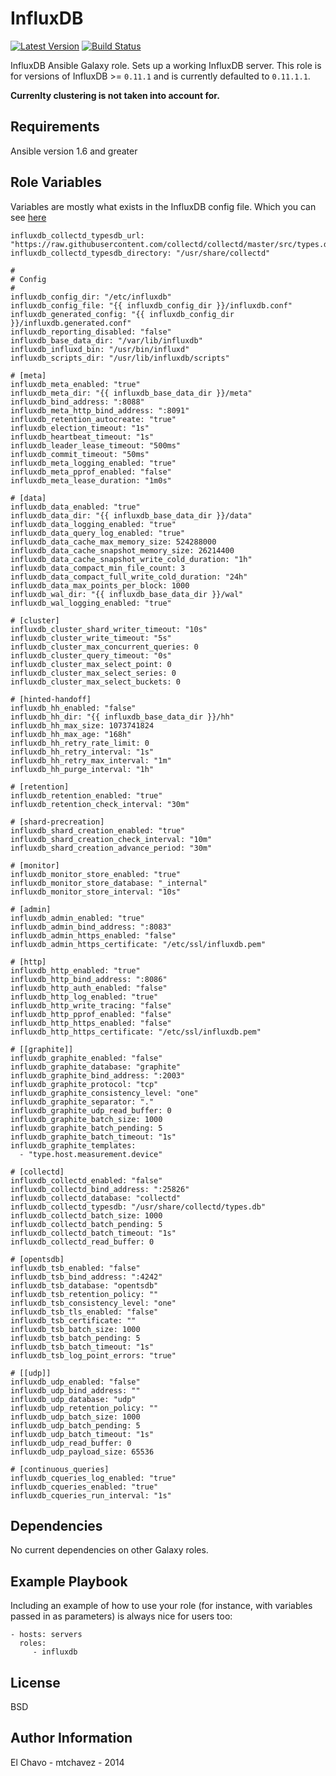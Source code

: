 # InfluxDB
[![Latest Version](http://img.shields.io/github/release/mtchavez/ansible-influxdb.svg?style=flat-square)](https://github.com/mtchavez/ansible-influxdb/releases)
[![Build Status](https://travis-ci.org/mtchavez/ansible-influxdb.svg?branch=master)](https://travis-ci.org/mtchavez/ansible-influxdb)

InfluxDB Ansible Galaxy role. Sets up a working InfluxDB server.
This role is for versions of InfluxDB >= `0.11.1` and is currently defaulted to `0.11.1.1`.

**Currenlty clustering is not taken into account for.**

## Requirements

Ansible version 1.6 and greater

## Role Variables

Variables are mostly what exists in the InfluxDB config file. Which you can see [here](https://raw.githubusercontent.com/influxdb/influxdb/master/etc/config.sample.toml)

```
influxdb_collectd_typesdb_url: "https://raw.githubusercontent.com/collectd/collectd/master/src/types.db"
influxdb_collectd_typesdb_directory: "/usr/share/collectd"

#
# Config
#
influxdb_config_dir: "/etc/influxdb"
influxdb_config_file: "{{ influxdb_config_dir }}/influxdb.conf"
influxdb_generated_config: "{{ influxdb_config_dir }}/influxdb.generated.conf"
influxdb_reporting_disabled: "false"
influxdb_base_data_dir: "/var/lib/influxdb"
influxdb_influxd_bin: "/usr/bin/influxd"
influxdb_scripts_dir: "/usr/lib/influxdb/scripts"

# [meta]
influxdb_meta_enabled: "true"
influxdb_meta_dir: "{{ influxdb_base_data_dir }}/meta"
influxdb_bind_address: ":8088"
influxdb_meta_http_bind_address: ":8091"
influxdb_retention_autocreate: "true"
influxdb_election_timeout: "1s"
influxdb_heartbeat_timeout: "1s"
influxdb_leader_lease_timeout: "500ms"
influxdb_commit_timeout: "50ms"
influxdb_meta_logging_enabled: "true"
influxdb_meta_pprof_enabled: "false"
influxdb_meta_lease_duration: "1m0s"

# [data]
influxdb_data_enabled: "true"
influxdb_data_dir: "{{ influxdb_base_data_dir }}/data"
influxdb_data_logging_enabled: "true"
influxdb_data_query_log_enabled: "true"
influxdb_data_cache_max_memory_size: 524288000
influxdb_data_cache_snapshot_memory_size: 26214400
influxdb_data_cache_snapshot_write_cold_duration: "1h"
influxdb_data_compact_min_file_count: 3
influxdb_data_compact_full_write_cold_duration: "24h"
influxdb_data_max_points_per_block: 1000
influxdb_wal_dir: "{{ influxdb_base_data_dir }}/wal"
influxdb_wal_logging_enabled: "true"

# [cluster]
influxdb_cluster_shard_writer_timeout: "10s"
influxdb_cluster_write_timeout: "5s"
influxdb_cluster_max_concurrent_queries: 0
influxdb_cluster_query_timeout: "0s"
influxdb_cluster_max_select_point: 0
influxdb_cluster_max_select_series: 0
influxdb_cluster_max_select_buckets: 0

# [hinted-handoff]
influxdb_hh_enabled: "false"
influxdb_hh_dir: "{{ influxdb_base_data_dir }}/hh"
influxdb_hh_max_size: 1073741824
influxdb_hh_max_age: "168h"
influxdb_hh_retry_rate_limit: 0
influxdb_hh_retry_interval: "1s"
influxdb_hh_retry_max_interval: "1m"
influxdb_hh_purge_interval: "1h"

# [retention]
influxdb_retention_enabled: "true"
influxdb_retention_check_interval: "30m"

# [shard-precreation]
influxdb_shard_creation_enabled: "true"
influxdb_shard_creation_check_interval: "10m"
influxdb_shard_creation_advance_period: "30m"

# [monitor]
influxdb_monitor_store_enabled: "true"
influxdb_monitor_store_database: "_internal"
influxdb_monitor_store_interval: "10s"

# [admin]
influxdb_admin_enabled: "true"
influxdb_admin_bind_address: ":8083"
influxdb_admin_https_enabled: "false"
influxdb_admin_https_certificate: "/etc/ssl/influxdb.pem"

# [http]
influxdb_http_enabled: "true"
influxdb_http_bind_address: ":8086"
influxdb_http_auth_enabled: "false"
influxdb_http_log_enabled: "true"
influxdb_http_write_tracing: "false"
influxdb_http_pprof_enabled: "false"
influxdb_http_https_enabled: "false"
influxdb_http_https_certificate: "/etc/ssl/influxdb.pem"

# [[graphite]]
influxdb_graphite_enabled: "false"
influxdb_graphite_database: "graphite"
influxdb_graphite_bind_address: ":2003"
influxdb_graphite_protocol: "tcp"
influxdb_graphite_consistency_level: "one"
influxdb_graphite_separator: "."
influxdb_graphite_udp_read_buffer: 0
influxdb_graphite_batch_size: 1000
influxdb_graphite_batch_pending: 5
influxdb_graphite_batch_timeout: "1s"
influxdb_graphite_templates:
  - "type.host.measurement.device"

# [collectd]
influxdb_collectd_enabled: "false"
influxdb_collectd_bind_address: ":25826"
influxdb_collectd_database: "collectd"
influxdb_collectd_typesdb: "/usr/share/collectd/types.db"
influxdb_collectd_batch_size: 1000
influxdb_collectd_batch_pending: 5
influxdb_collectd_batch_timeout: "1s"
influxdb_collectd_read_buffer: 0

# [opentsdb]
influxdb_tsb_enabled: "false"
influxdb_tsb_bind_address: ":4242"
influxdb_tsb_database: "opentsdb"
influxdb_tsb_retention_policy: ""
influxdb_tsb_consistency_level: "one"
influxdb_tsb_tls_enabled: "false"
influxdb_tsb_certificate: ""
influxdb_tsb_batch_size: 1000
influxdb_tsb_batch_pending: 5
influxdb_tsb_batch_timeout: "1s"
influxdb_tsb_log_point_errors: "true"

# [[udp]]
influxdb_udp_enabled: "false"
influxdb_udp_bind_address: ""
influxdb_udp_database: "udp"
influxdb_udp_retention_policy: ""
influxdb_udp_batch_size: 1000
influxdb_udp_batch_pending: 5
influxdb_udp_batch_timeout: "1s"
influxdb_udp_read_buffer: 0
influxdb_udp_payload_size: 65536

# [continuous_queries]
influxdb_cqueries_log_enabled: "true"
influxdb_cqueries_enabled: "true"
influxdb_cqueries_run_interval: "1s"
```

## Dependencies

No current dependencies on other Galaxy roles.

## Example Playbook

Including an example of how to use your role (for instance, with variables passed in as parameters) is always nice for users too:

    - hosts: servers
      roles:
         - influxdb
## License

BSD

## Author Information

El Chavo - mtchavez - 2014
